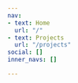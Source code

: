 ```yaml
---
nav:
- text: Home
  url: "/"
- text: Projects
  url: "/projects"
social: []
inner_navs: []

---
```

